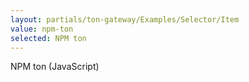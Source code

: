 ```yaml
---
layout: partials/ton-gateway/Examples/Selector/Item
value: npm-ton
selected: NPM ton
---
```


NPM ton (JavaScript)


